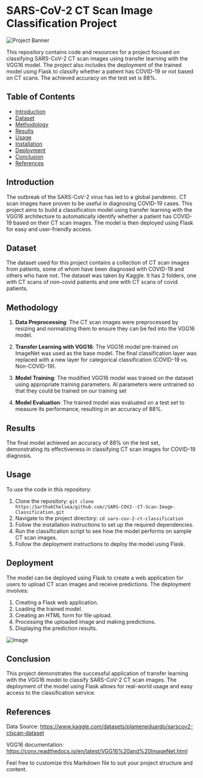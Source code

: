 # SARS-CoV-2 CT Scan Image Classification Project
![Project Banner](https://media.springernature.com/lw685/springer-static/image/art%3A10.1007%2Fs10489-020-01831-z/MediaObjects/10489_2020_1831_Fig6_HTML.png) 

This repository contains code and resources for a project focused on classifying SARS-CoV-2 CT scan images using transfer learning with the VGG16 model. The project also includes the deployment of the trained model using Flask to classify whether a patient has COVID-19 or not based on CT scans. The achieved accuracy on the test set is 88%.

## Table of Contents

- [Introduction](#introduction)
- [Dataset](#dataset)
- [Methodology](#methodology)
- [Results](#results)
- [Usage](#usage)
- [Installation](#installation)
- [Deployment](#deployment)
- [Conclusion](#conclusion)
- [References](#references)

## Introduction

The outbreak of the SARS-CoV-2 virus has led to a global pandemic. CT scan images have proven to be useful in diagnosing COVID-19 cases. This project aims to build a classification model using transfer learning with the VGG16 architecture to automatically identify whether a patient has COVID-19 based on their CT scan images. The model is then deployed using Flask for easy and user-friendly access.

## Dataset

The dataset used for this project contains a collection of CT scan images from patients, some of whom have been diagnosed with COVID-19 and others who have not. The dataset was  taken by Kaggle. It has 2 folders, one with CT scans of non-covid patients and one with CT scans of covid patients.

## Methodology

1. **Data Preprocessing**: The CT scan images were preprocessed by resizing and normalizing them to ensure they can be fed into the VGG16 model.

2. **Transfer Learning with VGG16**: The VGG16 model pre-trained on ImageNet was used as the base model. The final classification layer was replaced with a new layer for categorical classification (COVID-19 vs. Non-COVID-19).

3. **Model Training**: The modified VGG16 model was trained on the dataset using appropriate training parameters. Al parameters were untrained so that they could be trained on our training set

4. **Model Evaluation**: The trained model was evaluated on a test set to measure its performance, resulting in an accuracy of 88%.

## Results

The final model achieved an accuracy of 88% on the test set, demonstrating its effectiveness in classifying CT scan images for COVID-19 diagnosis.

## Usage

To use the code in this repository:

1. Clone the repository: `git clone https:/SarthakChelsea/github.com//SARS-COV2--CT-Scan-Image-Classification.git`
2. Navigate to the project directory: `cd sars-cov-2-ct-classification`
3. Follow the installation instructions to set up the required dependencies.
4. Run the classification script to see how the model performs on sample CT scan images.
5. Follow the deployment instructions to deploy the model using Flask.


## Deployment

The model can be deployed using Flask to create a web application for users to upload CT scan images and receive predictions. The deployment involves:

1. Creating a Flask web application.
2. Loading the trained model.
3. Creating an HTML form for file upload.
4. Processing the uploaded image and making predictions.
5. Displaying the prediction results.

![Image](https://drive.google.com/uc?export=view&id=1tvIedqQMsd4ZJHpEfwTWO9aFgQ8n6_Nl)



## Conclusion

This project demonstrates the successful application of transfer learning with the VGG16 model to classify SARS-CoV-2 CT scan images. The deployment of the model using Flask allows for real-world usage and easy access to the classification service.

## References

Data Source: https://www.kaggle.com/datasets/plameneduardo/sarscov2-ctscan-dataset

VGG16 documentation: https://conx.readthedocs.io/en/latest/VGG16%20and%20ImageNet.html

Feel free to customize this Markdown file to suit your project structure and content.
